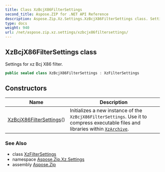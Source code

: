 ```yaml
---
title: Class XzBcjX86FilterSettings
second_title: Aspose.ZIP for .NET API Reference
description: Aspose.Zip.Xz.Settings.XzBcjX86FilterSettings class. Settings for xz Bcj X86 filter
type: docs
weight: 940
url: /net/aspose.zip.xz.settings/xzbcjx86filtersettings/
---
```

## XzBcjX86FilterSettings class

Settings for xz Bcj X86 filter.

```csharp
public sealed class XzBcjX86FilterSettings : XzFilterSettings
```

## Constructors

| Name | Description |
| --- | --- |
| [XzBcjX86FilterSettings](xzbcjx86filtersettings/)() | Initializes a new instance of the `XzBcjX86FilterSettings`. Use it to compress executable files and libraries within [`XzArchive`](../../aspose.zip.xz/xzarchive/). |

### See Also

* class [XzFilterSettings](../xzfiltersettings/)
* namespace [Aspose.Zip.Xz.Settings](../../aspose.zip.xz.settings/)
* assembly [Aspose.Zip](../../)



